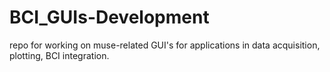 # BCI_GUIs-Development
repo for working on muse-related GUI's for applications in data acquisition, plotting, BCI integration. 
